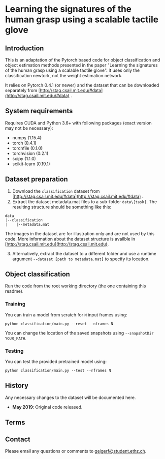 # Learning the signatures of the human grasp using a scalable tactile glove

## Introduction
This is an adaptation of the Pytorch based code for object classification and object estimation methods
presented in the paper "Learning the signatures of the human grasp using a scalable tactile glove".
It uses only the classification newtork, not the weight estimation network.

It relies on Pytorch 0.4.1 (or newer) and the dataset that can be downloaded separately from
[http://stag.csail.mit.edu/#data](http://stag.csail.mit.edu/#data) .


## System requirements

Requires CUDA and Python 3.6+ with following packages (exact version may not be necessary):

* numpy (1.15.4)
* torch (0.4.1)
* torchfile (0.1.0)
* torchvision (0.2.1)
* scipy (1.1.0)
* scikit-learn (0.19.1)

## Dataset preparation

1. Download the `classification` dataset from
[http://stag.csail.mit.edu/#data](http://stag.csail.mit.edu/#data) .
2. Extract the dataset metadata.mat files to a sub-folder `data\[task]`.
The resulting structure should be something like this:
```
data
|--classification
|    |--metadata.mat
```
The images in the dataset are for illustration only and are not used by this code.
More information about the dataset structure is availble in [http://stag.csail.mit.edu](http://stag.csail.mit.edu).

3. Alternatively, extract the dataset to a different folder and use a runtime argument
`--dataset [path to metadata.mat]` to specify its location.

## Object classification

Run the code from the root working directory (the one containing this readme).

### Training
You can train a model from scratch for `N` input frames using:
```
python classification/main.py --reset --nframes N
```
You can change the location of the saved snapshots using `--snapshotDir YOUR_PATH`.

### Testing
You can test the provided pretrained model using:
```
python classification/main.py --test --nframes N
```

## History
Any necessary changes to the dataset will be documented here.

* **May 2019**: Original code released.

## Terms




## Contact

Please email any questions or comments to [geigerf@student.ethz.ch](geigerf@student.ethz.ch).
